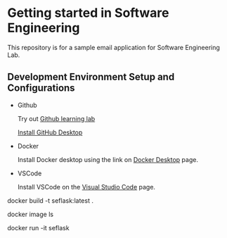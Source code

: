 <H1>Getting started in Software Engineering</h1>

<p>This repository is for a sample email application for Software Engineering Lab.</p>

<h2>Development Environment Setup and Configurations</h2>

<ul>
<li>Github</li>
<p>
Try out <a href="https://lab.github.com/">Github learning lab</a>

<a href="https://desktop.github.com/">Install GitHub Desktop</a>
</p>
<li>Docker</li>
<p>Install Docker desktop using the link on <a href="https://www.docker.com/products/docker-desktop">Docker Desktop</a> page.
</p>
<li>VSCode</li>
<p>
Install VSCode on the <a href="https://code.visualstudio.com/">Visual Studio Code</a> page.
</p>

</ul>


<p>docker build -t seflask:latest .</p>

<p>docker image ls</p>

<p>docker run -it seflask</p>
